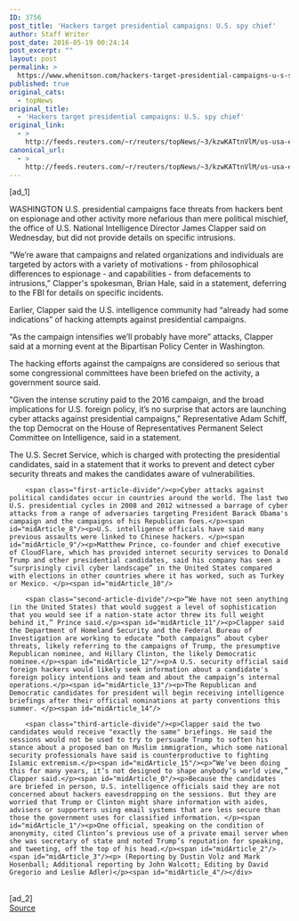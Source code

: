 ```yaml
---
ID: 3756
post_title: 'Hackers target presidential campaigns: U.S. spy chief'
author: Staff Writer
post_date: 2016-05-19 00:24:14
post_excerpt: ""
layout: post
permalink: >
  https://www.whenitson.com/hackers-target-presidential-campaigns-u-s-spy-chief/
published: true
original_cats:
  - topNews
original_title:
  - 'Hackers target presidential campaigns: U.S. spy chief'
original_link:
  - >
    http://feeds.reuters.com/~r/reuters/topNews/~3/kzwKATtnVlM/us-usa-election-hackers-idUSKCN0Y929G
canonical_url:
  - >
    http://feeds.reuters.com/~r/reuters/topNews/~3/kzwKATtnVlM/us-usa-election-hackers-idUSKCN0Y929G
---
```

 [ad_1]
<br><div id="articleText">
<span id="midArticle_start"/>

<span id="midArticle_0"/><span class="focusParagraph" readability="6"><p><span class="articleLocation">WASHINGTON</span> U.S. presidential campaigns face threats from hackers bent on espionage and other activity more nefarious than mere political mischief, the office of U.S. National Intelligence Director James Clapper said on Wednesday, but did not provide details on specific intrusions.</p></span><span id="midArticle_1"/><p>“We’re aware that campaigns and related organizations and individuals are targeted by actors with a variety of motivations - from philosophical differences to espionage - and capabilities - from defacements to intrusions,” Clapper's spokesman, Brian Hale, said in a statement, deferring to the FBI for details on specific incidents.</p><span id="midArticle_2"/><p>Earlier, Clapper said the U.S. intelligence community had “already had some indications” of hacking attempts against presidential campaigns.</p><span id="midArticle_3"/><p>“As the campaign intensifies we’ll probably have more” attacks, Clapper said at a morning event at the Bipartisan Policy Center in Washington.</p><span id="midArticle_4"/><p>The hacking efforts against the campaigns are considered so serious that some congressional committees have been briefed on the activity, a government source said.</p><span id="midArticle_5"/><p>"Given the intense scrutiny paid to the 2016 campaign, and the broad implications for U.S. foreign policy, it’s no surprise that actors are launching cyber attacks against presidential campaigns," Representative Adam Schiff, the top Democrat on the House of Representatives Permanent Select Committee on Intelligence, said in a statement.</p><span id="midArticle_6"/><p>The U.S. Secret Service, which is charged with protecting the presidential candidates, said in a statement that it works to prevent and detect cyber security threats and makes the candidates aware of vulnerabilities.</p><span id="midArticle_7"/>
        
        <span class="first-article-divide"/><p>Cyber attacks against political candidates occur in countries around the world. The last two U.S. presidential cycles in 2008 and 2012 witnessed a barrage of cyber attacks from a range of adversaries targeting President Barack Obama's campaign and the campaigns of his Republican foes.</p><span id="midArticle_8"/><p>U.S. intelligence officials have said many previous assaults were linked to Chinese hackers. </p><span id="midArticle_9"/><p>Matthew Prince, co-founder and chief executive of CloudFlare, which has provided internet security services to Donald Trump and other presidential candidates, said his company has seen a “surprisingly civil cyber landscape” in the United States compared with elections in other countries where it has worked, such as Turkey or Mexico.	</p><span id="midArticle_10"/>
        
        <span class="second-article-divide"/><p>“We have not seen anything (in the United States) that would suggest a level of sophistication that you would see if a nation-state actor threw its full weight behind it,” Prince said.</p><span id="midArticle_11"/><p>Clapper said the Department of Homeland Security and the Federal Bureau of Investigation are working to educate “both campaigns” about cyber threats, likely referring to the campaigns of Trump, the presumptive Republican nominee, and Hillary Clinton, the likely Democratic nominee.</p><span id="midArticle_12"/><p>A U.S. security official said foreign hackers would likely seek information about a candidate's foreign policy intentions and team and about the campaign’s internal operations.</p><span id="midArticle_13"/><p>The Republican and Democratic candidates for president will begin receiving intelligence briefings after their official nominations at party conventions this summer. </p><span id="midArticle_14"/>
        
        <span class="third-article-divide"/><p>Clapper said the two candidates would receive "exactly the same" briefings. He said the sessions would not be used to try to persuade Trump to soften his stance about a proposed ban on Muslim immigration, which some national security professionals have said is counterproductive to fighting Islamic extremism.</p><span id="midArticle_15"/><p>“We’ve been doing this for many years, it’s not designed to shape anybody’s world view,” Clapper said.</p><span id="midArticle_0"/><p>Because the candidates are briefed in person, U.S. intelligence officials said they are not concerned about hackers eavesdropping on the sessions. But they are worried that Trump or Clinton might share information with aides, advisers or supporters using email systems that are less secure than those the government uses for classified information. </p><span id="midArticle_1"/><p>One official, speaking on the condition of anonymity, cited Clinton’s previous use of a private email server when she was secretary of state and noted Trump’s reputation for speaking, and tweeting, off the top of his head.</p><span id="midArticle_2"/><span id="midArticle_3"/><p> (Reporting by Dustin Volz and Mark Hosenball; Additional reporting by John Walcott; Editing by David Gregorio and Leslie Adler)</p><span id="midArticle_4"/></div>
<br>[ad_2]
<br><a href="http://feeds.reuters.com/~r/reuters/topNews/~3/kzwKATtnVlM/us-usa-election-hackers-idUSKCN0Y929G">Source </a>